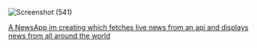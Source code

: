 

![Screenshot (541)](https://github.com/Nirikshb/news-app/assets/111577030/d696a800-a465-4281-b7ce-3f682058a185)


[A NewsApp im creating which fetches live news from an api and displays news from all around the world
](https://news-app-mu-seven.vercel.app/)
